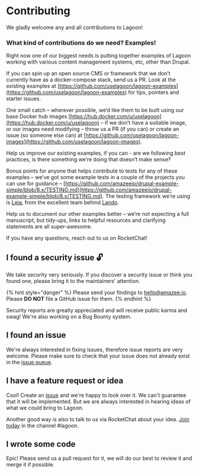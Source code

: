 # Contributing

We gladly welcome any and all contributions to Lagoon!

### What kind of contributions do we need? Examples!

Right now one of our biggest needs is putting together examples of Lagoon working with various content management systems, etc, other than Drupal.

If you can spin up an open source CMS or framework that we don’t currently have as a docker-compose stack, send us a PR.  Look at the existing examples at [https://github.com/uselagoon/lagoon-examples](https://github.com/uselagoon/lagoon-examples) for tips, pointers and starter issues.

One small catch  –  wherever possible, we’d like them to be built using our base Docker hub images [https://hub.docker.com/u/uselagoon](https://hub.docker.com/u/uselagoon) –  if we don’t have a suitable image, or our images need modifying  –  throw us a PR \(if you can\) or create an issue \(so someone else can\) at [https://github.com/uselagoon/lagoon-images](https://github.com/uselagoon/lagoon-images).

Help us improve our existing examples, if you can - are we following best practices, is there something we’re doing that doesn’t make sense?

Bonus points for anyone that helps contribute to tests for any of these examples  –  we’ve got some example tests in a couple of the projects you can use for guidance  –  [https://github.com/amazeeio/drupal-example-simple/blob/8.x/TESTING.md](https://github.com/amazeeio/drupal-example-simple/blob/8.x/TESTING.md).  The testing framework we’re using is [Leia](https://github.com/lando/leia), from the excellent team behind [Lando](https://lando.dev/).

Help us to document our other examples better – we’re not expecting a full manuscript, but tidy-ups, links to helpful resources and clarifying statements are all super-awesome.

If you have any questions, reach out to us on RocketChat!

## I found a security issue 🔓

We take security very seriously. If you discover a security issue or think you found one, please bring it to the maintainers' attention.

{% hint style="danger" %}
Please send your findings to [hello@amazee.io](mailto:hello@amazee.io). Please **DO NOT** file a GitHub issue for them.
{% endhint %}

Security reports are greatly appreciated and will receive public karma and swag! We're also working on a Bug Bounty system.

## I found an issue

We're always interested in fixing issues, therefore issue reports are very welcome. Please make sure to check that your issue does not already exist in the [issue queue](https://github.com/amazeeio/lagoon/issues).

## I have a feature request or idea

Cool! Create an [issue](https://github.com/amazeeio/lagoon/issues) and we're happy to look over it. We can't guarantee that it will be implemented. But we are always interested in hearing ideas of what we could bring to Lagoon.

Another good way is also to talk to us via RocketChat about your idea. [Join today](https://amazeeio.rocket.chat/) in the channel \#lagoon.

## I wrote some code

Epic! Please send us a pull request for it, we will do our best to review it and merge it if possible.


